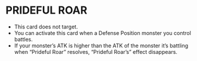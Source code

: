 
# PRIDEFUL ROAR

*   This card does not target.
*   You can activate this card when a Defense Position monster you control battles.
*   If your monster’s ATK is higher than the ATK of the monster it’s battling when “Prideful Roar” resolves, “Prideful Roar’s” effect disappears.

  